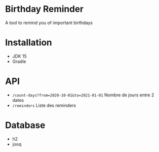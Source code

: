 # Birthday Reminder

A tool to remind you of important birthdays

# Installation

- JDK 15
- Gradle

# API

- `/count-days?from=2020-10-01&to=2021-01-01`
  Nombre de jours entre 2 dates
- `/reminders`
  Liste des reminders
  
# Database

- h2
- jooq

